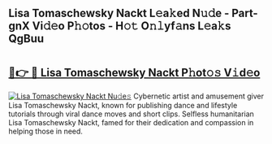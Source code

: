 ## Lisa Tomaschewsky Nackt L𝚎a𝚔ed N𝚞𝚍e - Part-gnX Vi𝚍𝚎o P𝚑𝚘tos - H𝚘𝚝 O𝚗𝚕yf𝚊ns L𝚎a𝚔s QgBuu

# <h2><a href="http://kf3w69.oniu.top/?m=Lisa+Tomaschewsky+Nackt">🔗👉 🔴 Lisa Tomaschewsky Nackt P𝚑ot𝚘𝚜 V𝚒d𝚎o</a></h2>

[![Lisa Tomaschewsky Nackt Nu𝚍e𝚜](https://i.imgur.com/0qMVB7G.gif)](http://kf3w69.oniu.top/?m=Lisa+Tomaschewsky+Nackt)
Cybernetic artist and amusement giver Lisa Tomaschewsky Nackt, known for publishing dance and lifestyle tutorials through viral dance moves and short clips. Selfless humanitarian Lisa Tomaschewsky Nackt, famed for their dedication and compassion in helping those in need.  
